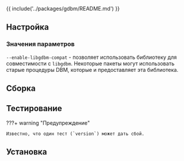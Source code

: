 {{ include('../packages/gdbm/README.md') }}

## Настройка

<package-script :package="'gdbm'" :type="'configure'"></package-script>

### Значения параметров

`--enable-libgdbm-compat` - позволяет использовать библиотеку для совместимости c `libgdbm`. Некоторые пакеты могут использовать старые процедуры DBM, которые и предоставляет эта библиотека.

## Сборка

<package-script :package="'gdbm'" :type="'build'"></package-script>

## Тестирование

<package-script :package="'gdbm'" :type="'test'"></package-script>

???+ warning "Предупреждение"

    Известно, что один тест (`version`) может дать сбой.

## Установка

<package-script :package="'gdbm'" :type="'install'"></package-script>



